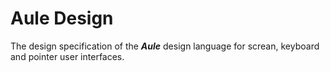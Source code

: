 # Aule Design

The design specification of the ***Aule*** design language for screan, keyboard and pointer user interfaces.
